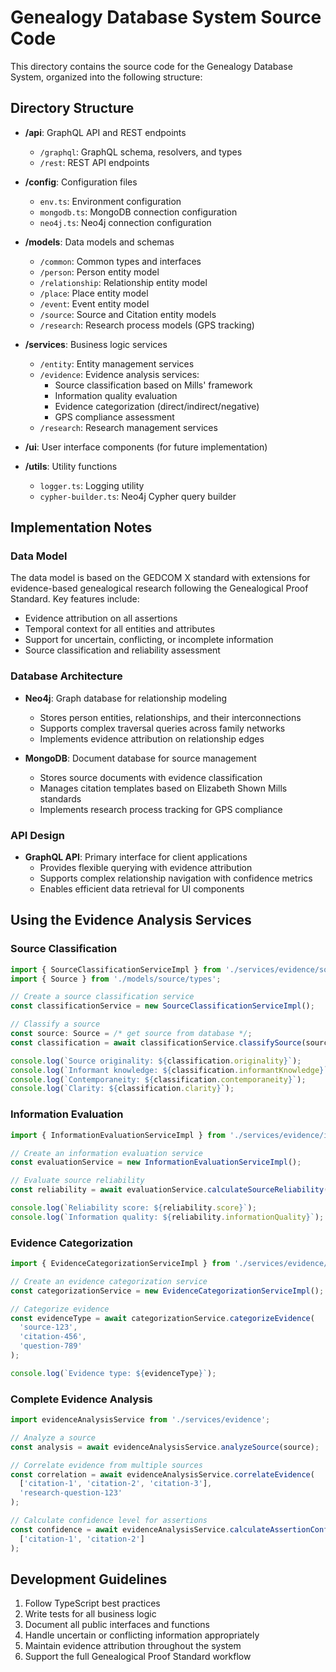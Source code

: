 # Genealogy Database System Source Code

This directory contains the source code for the Genealogy Database System, organized into the following structure:

## Directory Structure

- **/api**: GraphQL API and REST endpoints
  - `/graphql`: GraphQL schema, resolvers, and types
  - `/rest`: REST API endpoints

- **/config**: Configuration files
  - `env.ts`: Environment configuration
  - `mongodb.ts`: MongoDB connection configuration
  - `neo4j.ts`: Neo4j connection configuration

- **/models**: Data models and schemas
  - `/common`: Common types and interfaces
  - `/person`: Person entity model
  - `/relationship`: Relationship entity model
  - `/place`: Place entity model
  - `/event`: Event entity model
  - `/source`: Source and Citation entity models
  - `/research`: Research process models (GPS tracking)

- **/services**: Business logic services
  - `/entity`: Entity management services
  - `/evidence`: Evidence analysis services:
    - Source classification based on Mills' framework
    - Information quality evaluation
    - Evidence categorization (direct/indirect/negative)
    - GPS compliance assessment
  - `/research`: Research management services

- **/ui**: User interface components (for future implementation)

- **/utils**: Utility functions
  - `logger.ts`: Logging utility
  - `cypher-builder.ts`: Neo4j Cypher query builder

## Implementation Notes

### Data Model

The data model is based on the GEDCOM X standard with extensions for evidence-based genealogical research following the Genealogical Proof Standard. Key features include:

- Evidence attribution on all assertions
- Temporal context for all entities and attributes
- Support for uncertain, conflicting, or incomplete information
- Source classification and reliability assessment

### Database Architecture

- **Neo4j**: Graph database for relationship modeling
  - Stores person entities, relationships, and their interconnections
  - Supports complex traversal queries across family networks
  - Implements evidence attribution on relationship edges

- **MongoDB**: Document database for source management
  - Stores source documents with evidence classification
  - Manages citation templates based on Elizabeth Shown Mills standards
  - Implements research process tracking for GPS compliance

### API Design

- **GraphQL API**: Primary interface for client applications
  - Provides flexible querying with evidence attribution
  - Supports complex relationship navigation with confidence metrics
  - Enables efficient data retrieval for UI components

## Using the Evidence Analysis Services

### Source Classification

```typescript
import { SourceClassificationServiceImpl } from './services/evidence/source-classification.service';
import { Source } from './models/source/types';

// Create a source classification service
const classificationService = new SourceClassificationServiceImpl();

// Classify a source
const source: Source = /* get source from database */;
const classification = await classificationService.classifySource(source);

console.log(`Source originality: ${classification.originality}`);
console.log(`Informant knowledge: ${classification.informantKnowledge}`);
console.log(`Contemporaneity: ${classification.contemporaneity}`);
console.log(`Clarity: ${classification.clarity}`);
```

### Information Evaluation

```typescript
import { InformationEvaluationServiceImpl } from './services/evidence/information-evaluation.service';

// Create an information evaluation service
const evaluationService = new InformationEvaluationServiceImpl();

// Evaluate source reliability
const reliability = await evaluationService.calculateSourceReliability(source);

console.log(`Reliability score: ${reliability.score}`);
console.log(`Information quality: ${reliability.informationQuality}`);
```

### Evidence Categorization

```typescript
import { EvidenceCategorizationServiceImpl } from './services/evidence/evidence-categorization.service';

// Create an evidence categorization service
const categorizationService = new EvidenceCategorizationServiceImpl();

// Categorize evidence
const evidenceType = await categorizationService.categorizeEvidence(
  'source-123',
  'citation-456',
  'question-789'
);

console.log(`Evidence type: ${evidenceType}`);
```

### Complete Evidence Analysis

```typescript
import evidenceAnalysisService from './services/evidence';

// Analyze a source
const analysis = await evidenceAnalysisService.analyzeSource(source);

// Correlate evidence from multiple sources
const correlation = await evidenceAnalysisService.correlateEvidence(
  ['citation-1', 'citation-2', 'citation-3'],
  'research-question-123'
);

// Calculate confidence level for assertions
const confidence = await evidenceAnalysisService.calculateAssertionConfidence(
  ['citation-1', 'citation-2']
);
```

## Development Guidelines

1. Follow TypeScript best practices
2. Write tests for all business logic
3. Document all public interfaces and functions
4. Handle uncertain or conflicting information appropriately
5. Maintain evidence attribution throughout the system
6. Support the full Genealogical Proof Standard workflow